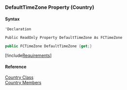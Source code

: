 ﻿### DefaultTimeZone Property (Country)

#### Syntax

```vbnet
'Declaration

Public ReadOnly Property DefaultTimeZone As FCTimeZone
```

```csharp
public FCTimeZone DefaultTimeZone {get;}
```

[!include[Requirements](../partials/requirements.md)]

#### Reference

[Country Class](fcSDK~FChoice.Foundation.Clarify.DataObjects.Country.md)  
[Country Members](fcSDK~FChoice.Foundation.Clarify.DataObjects.Country_members.md)